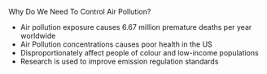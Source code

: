 
Why Do We Need To Control Air Pollution?

* Air pollution exposure causes 6.67 million premature deaths per year worldwide
* Air Pollution concentrations causes poor health in the US
* Disproportionately affect people of colour and low-income populations
* Research is used to improve emission regulation standards



